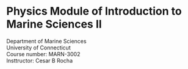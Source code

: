 # Physics Module of Introduction to Marine Sciences II
Department of Marine Sciences</br>
University of Connecticut</br>
Course number: MARN-3002</br>
Insttructor: Cesar B Rocha

